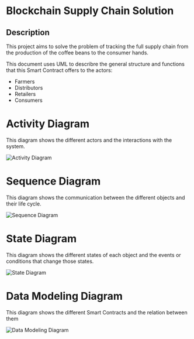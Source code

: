 # Blockchain Supply Chain Solution

## Description

This project aims to solve the problem of tracking the full supply chain from the production of the coffee beans to the consumer hands.

This document uses UML to describre the general structure and functions that this Smart Contract offers to the actors:

- Farmers
- Distributors
- Retailers
- Consumers

# Activity Diagram

This diagram shows the different actors and the interactions with the system.

![Activity Diagram](https://github.com/axelgalicia/blockchain-supply-chain/tree/master/project-6/images/activity_diagram_final.png)


# Sequence Diagram

This diagram shows the communication between the different objects and their life cycle.

![Sequence Diagram](https://github.com/axelgalicia/blockchain-supply-chain/tree/master/project-6/images/sequence_diagram3.png)

# State Diagram

This diagram shows the different states of each object and the events or conditions that change those states.

![State Diagram](https://github.com/axelgalicia/blockchain-supply-chain/tree/master/project-6/images/state_diagram_final.png)

# Data Modeling Diagram

This diagram shows the different Smart Contracts and the relation between them

![Data Modeling Diagram](https://github.com/axelgalicia/blockchain-supply-chain/tree/master/project-6/images/data_modeling_diagram.png)


